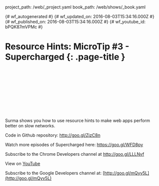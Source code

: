 project_path: /web/_project.yaml
book_path: /web/shows/_book.yaml

{# wf_autogenerated #}
{# wf_updated_on: 2016-08-03T15:34:16.000Z #}
{# wf_published_on: 2016-08-03T15:34:16.000Z #}
{# wf_youtube_id: bPQK87mVPMc #}

# Resource Hints: MicroTip #3 - Supercharged {: .page-title }


<div class="video-wrapper">
  <iframe class="devsite-embedded-youtube-video" data-video-id="bPQK87mVPMc"
          data-autohide="1" data-showinfo="0" frameborder="0" allowfullscreen>
  </iframe>
</div>

Surma shows you how to use resource hints to make web apps perform better on slow networks.

Code in Github repository: http://goo.gl/ZjzC8n

Watch more episodes of Supercharged here: https://goo.gl/WFD8py

Subscribe to the Chrome Developers channel at http://goo.gl/LLLNvf

View on [YouTube](https://youtu.be/bPQK87mVPMc)

Subscribe to the Google Developers channel at: [http://goo.gl/mQyv5L](http://goo.gl/mQyv5L)
